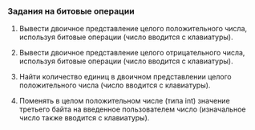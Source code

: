 ### Задания на битовые операции
1. Вывести двоичное представление целого положительного числа,
используя битовые операции (число вводится с клавиатуры).

2. Вывести двоичное представление целого отрицательного числа,
используя битовые операции (число вводится с клавиатуры).

3. Найти количество единиц в двоичном представлении целого
положительного числа (число вводится с клавиатуры).

4. Поменять в целом положительном числе (типа int) значение третьего
байта на введенное пользователем число (изначальное число также
вводится с клавиатуры).